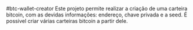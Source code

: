 #btc-wallet-creator
Este projeto permite realizar a criação de uma carteira bitcoin, com as devidas informações: endereço, chave privada e a seed. É possivel criar várias carteiras bitcoin a partir dele.
